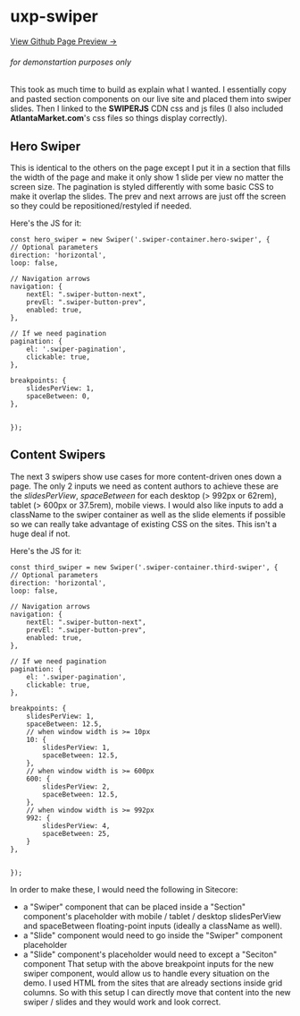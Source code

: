 # uxp-swiper
[View Github Page Preview &rarr;](https://tflaspoehler.github.io/uxp-swiper/)
###### for demonstartion purposes only

This took as much time to build as explain what I wanted. I essentially copy and pasted section components on our live site and placed them into swiper slides. Then I linked to the **SWIPERJS** CDN css and js files (I also included **AtlantaMarket.com**'s css files so things display correctly).


## Hero Swiper

This is identical to the others on the page except I put it in a section that fills the width of the page and make it only show 1 slide per view no matter the screen size. The pagination is styled differently with some basic CSS to make it overlap the slides. The prev and next arrows are just off the screen so they could be repositioned/restyled if needed.

Here's the JS for it:
```
const hero_swiper = new Swiper('.swiper-container.hero-swiper', {
// Optional parameters
direction: 'horizontal',
loop: false,

// Navigation arrows
navigation: {
    nextEl: ".swiper-button-next",
    prevEl: ".swiper-button-prev",
    enabled: true,
},

// If we need pagination
pagination: {
    el: '.swiper-pagination',
    clickable: true,
},

breakpoints: {
    slidesPerView: 1,
    spaceBetween: 0,
},


});
```


## Content Swipers

The next 3 swipers show use cases for more content-driven ones down a page. The only 2 inputs we need as content authors to achieve these are the *slidesPerView*, *spaceBetween* for each desktop (> 992px or 62rem), tablet (> 600px or 37.5rem), mobile views. I would also like inputs to add a className to the swiper container as well as the slide elements if possible so we can really take advantage of existing CSS on the sites. This isn't a huge deal if not.

Here's the JS for it:
```
const third_swiper = new Swiper('.swiper-container.third-swiper', {
// Optional parameters
direction: 'horizontal',
loop: false,

// Navigation arrows
navigation: {
    nextEl: ".swiper-button-next",
    prevEl: ".swiper-button-prev",
    enabled: true,
},

// If we need pagination
pagination: {
    el: '.swiper-pagination',
    clickable: true,
},

breakpoints: {
    slidesPerView: 1,
    spaceBetween: 12.5,
    // when window width is >= 10px
    10: {
        slidesPerView: 1,
        spaceBetween: 12.5,
    },
    // when window width is >= 600px
    600: {
        slidesPerView: 2,
        spaceBetween: 12.5,
    },
    // when window width is >= 992px
    992: {
        slidesPerView: 4,
        spaceBetween: 25,
    }
},


});
```

In order to make these, I would need the following in Sitecore: 
- a "Swiper" component that can be placed inside a "Section" component's placeholder with mobile / tablet / desktop slidesPerView and spaceBetween floating-point inputs (ideally a className as well).
- a "Slide" component would need to go inside the "Swiper" component placeholder
- a "Slide" component's placeholder would need to except a "Seciton" component
That setup with the above breakpoint inputs for the new swiper component, would allow us to handle every situation on the demo. I used HTML from the sites that are already sections inside grid columns. So with this setup I can directly move that content into the new swiper / slides and they would work and look correct.